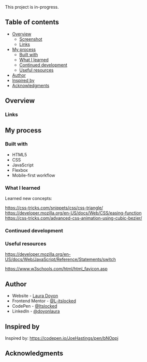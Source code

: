 This project is in-progress.

## Table of contents

- [Overview](#overview)
  - [Screenshot](#screenshot)
  - [Links](#links)
- [My process](#my-process)
  - [Built with](#built-with)
  - [What I learned](#what-i-learned)
  - [Continued development](#continued-development)
  - [Useful resources](#useful-resources)
- [Author](#author)
- [Inspired by](#inspired-by)
- [Acknowledgments](#acknowledgments)

## Overview

<!-- ### Screenshot

Mobile-view

![](./screenshot.png)

Desktop-view

![](./screenshot-desktop.png) -->

### Links

<!-- - Solution URL: [Add solution URL here](https://your-solution-url.com)
- Live Site URL: [Add live site URL here](https://your-live-site-url.com) -->

## My process

### Built with

- HTML5
- CSS
- JavaScript
- Flexbox
- Mobile-first workflow

### What I learned

Learned new concepts:

https://css-tricks.com/snippets/css/css-triangle/
https://developer.mozilla.org/en-US/docs/Web/CSS/easing-function
https://css-tricks.com/advanced-css-animation-using-cubic-bezier/

<!--
Use this section to recap over some of your major learnings while working through this project. Writing these out and providing code samples of areas you want to highlight is a great way to reinforce your own knowledge.

To see how you can add code snippets, see below:

```html
<h1>Some HTML code I'm proud of</h1>
```

```css
.proud-of-this-css {
  color: papayawhip;
}
```

```js
const proudOfThisFunc = () => {
  console.log("🎉");
};
```

If you want more help with writing markdown, we'd recommend checking out [The Markdown Guide](https://www.markdownguide.org/) to learn more. -->

### Continued development

### Useful resources

<!-- - [Example resource 1](https://www.example.com) - This helped me for XYZ reason. I really liked this pattern and will use it going forward.
- [Example resource 2](https://www.example.com) - This is an amazing article which helped me finally understand XYZ. I'd recommend it to anyone still learning this concept. -->

https://developer.mozilla.org/en-US/docs/Web/JavaScript/Reference/Statements/switch

https://www.w3schools.com/html/html_favicon.asp

## Author

- Website - [Laura Doyon](https://lauradoyon.netlify.app/)
- Frontend Mentor - [@L-itslocked](https://www.frontendmentor.io/profile//L-itslocked)
- CodePen - [@Itslocked](https://www.codepen.io/itslocked)
- LinkedIn - [@doyonlaura](https://www.linkedin.com/in/doyonlaura)

## Inspired by

Inspired by: https://codepen.io/JoeHastings/pen/bNOppj

<!-- https://codepen.io/rajarju/pen/OxNzYx
(TRY THIS EFFECT WITH JAVASCRIPT) -->

## Acknowledgments

<!-- This is where you can give a hat tip to anyone who helped you out on this project. Perhaps you worked in a team or got some inspiration from someone else's solution. This is the perfect place to give them some credit. -->
